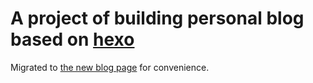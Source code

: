 # A project of building personal blog based on [hexo]([url](https://hexo.io/zh-cn/docs/commands)https://hexo.io/zh-cn/docs/commands)
Migrated to [the new blog page](https://www.cnblogs.com/imane/) for convenience.

